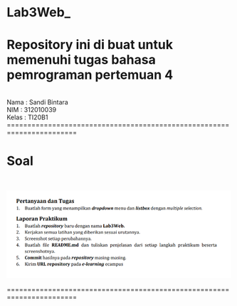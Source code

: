 # Lab3Web_
Repository ini di buat untuk memenuhi tugas bahasa pemrograman pertemuan 4
<br>
=======================================================================
<br>
Nama		: Sandi Bintara
<br>
NIM		: 312010039
<br>
Kelas		: TI20B1
<br>
=======================================================================

# Soal
<br>

![1soal.PNG](image/1soal.PNG)
<br>

=======================================================================




